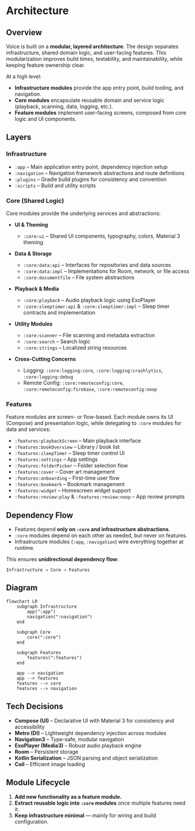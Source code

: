 # Architecture

## Overview

Voice is built on a **modular, layered architecture**. The design separates infrastructure, shared domain logic, and user-facing features.
This modularization improves build times, testability, and maintainability, while keeping feature ownership clear.

At a high level:

* **Infrastructure modules** provide the app entry point, build tooling, and navigation.
* **Core modules** encapsulate reusable domain and service logic (playback, scanning, data, logging, etc.).
* **Feature modules** implement user-facing screens, composed from core logic and UI components.

## Layers

### Infrastructure

* `:app` – Main application entry point, dependency injection setup
* `:navigation` – Navigation framework abstractions and route definitions
* `:plugins` – Gradle build plugins for consistency and convention
* `:scripts` – Build and utility scripts

### Core (Shared Logic)

Core modules provide the underlying services and abstractions:

* **UI & Theming**

  * `:core:ui` – Shared UI components, typography, colors, Material 3 theming

* **Data & Storage**

  * `:core:data:api` – Interfaces for repositories and data sources
  * `:core:data:impl` – Implementations for Room, network, or file access
  * `:core:documentfile` – File system abstractions

* **Playback & Media**

  * `:core:playback` – Audio playback logic using ExoPlayer
  * `:core:sleeptimer:api` & `:core:sleeptimer:impl` – Sleep timer contracts and implementation

* **Utility Modules**

  * `:core:scanner` – File scanning and metadata extraction
  * `:core:search` – Search logic
  * `:core:strings` – Localized string resources

* **Cross-Cutting Concerns**

  * Logging: `:core:logging:core`, `:core:logging:crashlytics`, `:core:logging:debug`
  * Remote Config: `:core:remoteconfig:core`, `:core:remoteconfig:firebase`, `:core:remoteconfig:noop`

### Features

Feature modules are screen- or flow-based. Each module owns its UI (Compose) and presentation logic, while delegating to `:core` modules for
data and services:

* `:features:playbackScreen` – Main playback interface
* `:features:bookOverview` – Library / book list
* `:features:sleepTimer` – Sleep timer control UI
* `:features:settings` – App settings
* `:features:folderPicker` – Folder selection flow
* `:features:cover` – Cover art management
* `:features:onboarding` – First-time user flow
* `:features:bookmark` – Bookmark management
* `:features:widget` – Homescreen widget support
* `:features:review:play` & `:features:review:noop` – App review prompts

## Dependency Flow

* Features depend **only on `:core` and infrastructure abstractions**.
* `:core` modules depend on each other as needed, but never on features.
* Infrastructure modules (`:app`, `:navigation`) wire everything together at runtime.

This ensures **unidirectional dependency flow**:

```
Infrastructure → Core → Features
```

## Diagram

````mermaid
flowchart LR
    subgraph Infrastructure
        app(":app")
        navigation(":navigation")
    end

    subgraph Core
        core(":core")
    end

    subgraph Features
        features(":features")
    end

    app --> navigation
    app --> features
    features --> core
    features --> navigation
````

## Tech Decisions

* **Compose (UI)** – Declarative UI with Material 3 for consistency and accessibility
* **Metro (DI)** – Lightweight dependency injection across modules
* **Navigation3** – Type-safe, modular navigation
* **ExoPlayer (Media3)** – Robust audio playback engine
* **Room** – Persistent storage
* **Kotlin Serialization** – JSON parsing and object serialization
* **Coil** – Efficient image loading

## Module Lifecycle

1. **Add new functionality as a feature module.**
2. **Extract reusable logic into `:core` modules** once multiple features need it.
3. **Keep infrastructure minimal** — mainly for wiring and build configuration.

